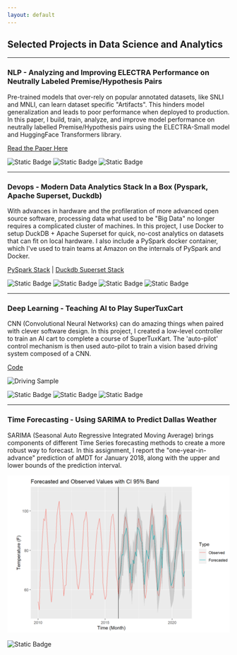 ```yaml
---
layout: default
---
```


## Selected Projects in Data Science and Analytics

---

### NLP - Analyzing and Improving ELECTRA Performance on Neutrally Labeled Premise/Hypothesis Pairs 

<!-- Hate speech detection is the automated task of determining whether a piece of text contains hateful content. In this project, I built a classifier using PyTorch to fine-tune a BERT model. -->

Pre-trained models that over-rely on popular annotated datasets, like SNLI and MNLI, can learn dataset specific "Artifacts". This hinders model generalization and leads to poor performance when deployed to production. In this paper, I build, train, analyze, and improve model performance on neutrally labelled Premise/Hypothesis pairs using the ELECTRA-Small model and HuggingFace Transformers library.

[Read the Paper Here](https://www.google.com/)

![Static Badge](https://img.shields.io/badge/Python-white?logo=python)
![Static Badge](https://img.shields.io/badge/PyTorch-white?logo=pytorch)
![Static Badge](https://img.shields.io/badge/Docker-white?logo=docker)

---

### Devops - Modern Data Analytics Stack In a Box (Pyspark, Apache Superset, Duckdb) 

With advances in hardware and the profileration of more advanced open source software, processing data what used to be 
"Big Data" no longer requires a complicated cluster of machines. In this project, I use Docker to setup DuckDB + Apache Superset 
for quick, no-cost analytics on datasets that can fit on local hardware. I also include a PySpark docker container, which I've used
to train teams at Amazon on the internals of PySpark and Docker.

[PySpark Stack](https://github.com/mathew-wai-lee/docker_pyspark_unix_devcontainer) | 
[Duckdb Superset Stack](https://github.com/mathew-wai-lee/docker_compose_superset_devcontainer)

![Static Badge](https://img.shields.io/badge/PySpark-white?logo=apachespark)
![Static Badge](https://img.shields.io/badge/DuckDB-black?logo=duckdb)
![Static Badge](https://img.shields.io/badge/Superset-black?logo=apacheecharts)
![Static Badge](https://img.shields.io/badge/Docker-white?logo=docker)

---

### Deep Learning - Teaching AI to Play SuperTuxCart

CNN (Convolutional Neural Networks) can do amazing things when paired with clever software design.
In this project, I created a low-level controller to train an AI cart to complete a course of SuperTuxKart.
The 'auto-pilot' control mechanism is then used auto-pilot to train a vision based driving system composed of a CNN.

[Code](https://www.google.com/)

![Driving Sample](./assets/papers/test_2022_11_17_03_01_21.gif)

![Static Badge](https://img.shields.io/badge/Python-white?logo=python)
![Static Badge](https://img.shields.io/badge/PyTorch-white?logo=pytorch)
![Static Badge](https://img.shields.io/badge/Docker-white?logo=docker)

---

### Time Forecasting - Using SARIMA to Predict Dallas Weather 

SARIMA (Seasonal Auto Regressive Integrated Moving Average) brings components of different Time Series forecasting methods
to create a more robust way to forecast. In this assignment, I report the "one-year-in-advance" prediction of aMDT for January 2018, 
along with the upper and lower bounds of the prediction interval. 

![Driving Sample](./assets/papers/SARIMA.png)

![Static Badge](https://img.shields.io/badge/R-black?logo=r)
